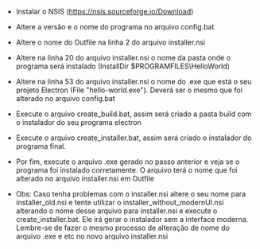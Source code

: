 - Instalar o NSIS (https://nsis.sourceforge.io/Download)

- Altere a versão e o nome do programa no arquivo config.bat

- Altere o nome do Outfile na linha 2 do arquivo installer.nsi

- Altere na linha 20 do arquivo installer.nsi o nome da pasta onde o programa será instalado (InstallDir $PROGRAMFILES\HelloWorld)

- Altere na linha 53 do arquivo installer.nsi o nome do .exe que está o seu projeto Electron (File "hello-world.exe"). Deverá ser o mesmo que foi alterado no arquivo config.bat

- Execute o arquivo create_build.bat, assim será criado a pasta build com o instalador do seu programa electron

- Execute o arquivo create_installer.bat, assim será criado o instalador do programa final.

- Por fim, execute o arquivo .exe gerado no passo anterior e veja se o programa foi instalado corretamente. O arquivo terá o nome que foi alterado no arquivo installer.nsi em Outfile

- Obs: Caso tenha problemas com o installer.nsi altere o seu nome para installer_old.nsi e tente utilizar o installer_without_modernUI.nsi alterando o nome desse arquivo para installer.nsi e execute o create_installer.bat. Ele irá gerar o instalador sem a interface moderna. Lembre-se de fazer o mesmo processo de alteração de nome do arquivo .exe e etc no novo arquivo installer.nsi


